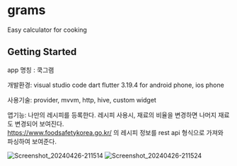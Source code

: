 # grams

Easy calculator for cooking

## Getting Started

app 명칭 : 쿡그램 

개발환경: 
 visual studio code
 dart
 flutter 3.19.4
 for android phone, ios phone
 
사용기술:
 provider, mvvm, http, hive, custom widget

앱기능: 
나만의 레시피를 등록한다.
레시피 사용시, 재료의 비율을 변경하면 나머지 재료도 변경되어 보여진다.  
https://www.foodsafetykorea.go.kr/ 의 레시피 정보를 rest api 형식으로 가져와 파싱하여 보여준다.

![Screenshot_20240426-211514](https://github.com/KwonSoHyeun/flutter_grams/assets/9637338/55a69db2-0359-464b-96bb-5be523a1ff9a)
![Screenshot_20240426-211524](https://github.com/KwonSoHyeun/flutter_grams/assets/9637338/73f489b5-60ed-4c30-bb9e-a00e75c3f0b3)
